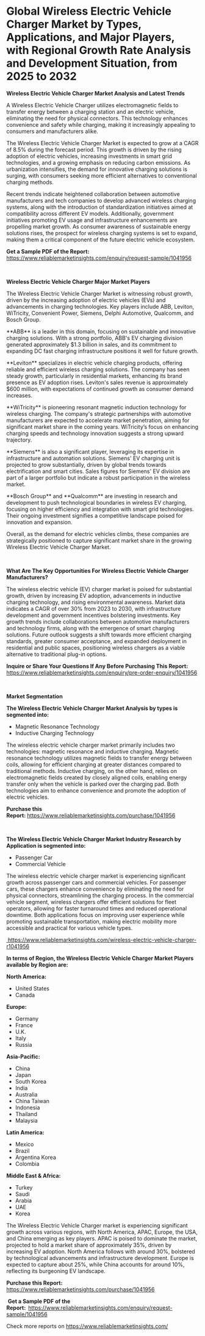 <p><h1>Global Wireless Electric Vehicle Charger Market by Types, Applications, and Major Players, with Regional Growth Rate Analysis and Development Situation, from 2025 to 2032</h1></p><p><strong>Wireless Electric Vehicle Charger Market Analysis and Latest Trends</strong></p>
<p><p>A Wireless Electric Vehicle Charger utilizes electromagnetic fields to transfer energy between a charging station and an electric vehicle, eliminating the need for physical connectors. This technology enhances convenience and safety while charging, making it increasingly appealing to consumers and manufacturers alike.</p><p>The Wireless Electric Vehicle Charger Market is expected to grow at a CAGR of 8.5% during the forecast period. This growth is driven by the rising adoption of electric vehicles, increasing investments in smart grid technologies, and a growing emphasis on reducing carbon emissions. As urbanization intensifies, the demand for innovative charging solutions is surging, with consumers seeking more efficient alternatives to conventional charging methods. </p><p>Recent trends indicate heightened collaboration between automotive manufacturers and tech companies to develop advanced wireless charging systems, along with the introduction of standardization initiatives aimed at compatibility across different EV models. Additionally, government initiatives promoting EV usage and infrastructure enhancements are propelling market growth. As consumer awareness of sustainable energy solutions rises, the prospect for wireless charging systems is set to expand, making them a critical component of the future electric vehicle ecosystem.</p></p>
<p><strong>Get a Sample PDF of the Report:&nbsp;</strong> <a href="https://www.reliablemarketinsights.com/enquiry/request-sample/1041956?utm_campaign=2347&utm_medium=2&utm_source=Github&utm_content=ia&utm_term=16022025&utm_id=wireless-electric-vehicle-charger">https://www.reliablemarketinsights.com/enquiry/request-sample/1041956</a></p>
<p>&nbsp;</p>
<p><strong>Wireless Electric Vehicle Charger Major Market Players</strong></p>
<p><p>The Wireless Electric Vehicle Charger Market is witnessing robust growth, driven by the increasing adoption of electric vehicles (EVs) and advancements in charging technologies. Key players include ABB, Leviton, WiTricity, Convenient Power, Siemens, Delphi Automotive, Qualcomm, and Bosch Group.</p><p>**ABB** is a leader in this domain, focusing on sustainable and innovative charging solutions. With a strong portfolio, ABB's EV charging division generated approximately $1.3 billion in sales, and its commitment to expanding DC fast charging infrastructure positions it well for future growth.</p><p>**Leviton** specializes in electric vehicle charging products, offering reliable and efficient wireless charging solutions. The company has seen steady growth, particularly in residential markets, enhancing its brand presence as EV adoption rises. Leviton's sales revenue is approximately $600 million, with expectations of continued growth as consumer demand increases.</p><p>**WiTricity** is pioneering resonant magnetic induction technology for wireless charging. The company's strategic partnerships with automotive manufacturers are expected to accelerate market penetration, aiming for significant market share in the coming years. WiTricity’s focus on enhancing charging speeds and technology innovation suggests a strong upward trajectory.</p><p>**Siemens** is also a significant player, leveraging its expertise in infrastructure and automation solutions. Siemens' EV charging unit is projected to grow substantially, driven by global trends towards electrification and smart cities. Sales figures for Siemens' EV division are part of a larger portfolio but indicate a robust participation in the wireless market.</p><p>**Bosch Group** and **Qualcomm** are investing in research and development to push technological boundaries in wireless EV charging, focusing on higher efficiency and integration with smart grid technologies. Their ongoing investment signifies a competitive landscape poised for innovation and expansion.</p><p>Overall, as the demand for electric vehicles climbs, these companies are strategically positioned to capture significant market share in the growing Wireless Electric Vehicle Charger Market.</p></p>
<p>&nbsp;</p>
<p><strong>What Are The Key Opportunities For Wireless Electric Vehicle Charger Manufacturers?</strong></p>
<p><p>The wireless electric vehicle (EV) charger market is poised for substantial growth, driven by increasing EV adoption, advancements in inductive charging technology, and rising environmental awareness. Market data indicates a CAGR of over 30% from 2023 to 2030, with infrastructure development and government incentives bolstering investments. Key growth trends include collaborations between automotive manufacturers and technology firms, along with the emergence of smart charging solutions. Future outlook suggests a shift towards more efficient charging standards, greater consumer acceptance, and expanded deployment in residential and public spaces, positioning wireless chargers as a viable alternative to traditional plug-in options.</p></p>
<p><strong>Inquire or Share Your Questions If Any Before Purchasing This Report:</strong> <a href="https://www.reliablemarketinsights.com/enquiry/pre-order-enquiry/1041956?utm_campaign=2347&utm_medium=2&utm_source=Github&utm_content=ia&utm_term=16022025&utm_id=wireless-electric-vehicle-charger">https://www.reliablemarketinsights.com/enquiry/pre-order-enquiry/1041956</a></p>
<p>&nbsp;</p>
<p><strong>Market Segmentation</strong></p>
<p><strong>The Wireless Electric Vehicle Charger Market Analysis by types is segmented into:</strong></p>
<p><ul><li>Magnetic Resonance Technology</li><li>Inductive Charging Technology</li></ul></p>
<p><p>The wireless electric vehicle charger market primarily includes two technologies: magnetic resonance and inductive charging. Magnetic resonance technology utilizes magnetic fields to transfer energy between coils, allowing for efficient charging at greater distances compared to traditional methods. Inductive charging, on the other hand, relies on electromagnetic fields created by closely aligned coils, enabling energy transfer only when the vehicle is parked over the charging pad. Both technologies aim to enhance convenience and promote the adoption of electric vehicles.</p></p>
<p><strong>Purchase this Report:&nbsp;</strong><a href="https://www.reliablemarketinsights.com/purchase/1041956?utm_campaign=2347&utm_medium=2&utm_source=Github&utm_content=ia&utm_term=16022025&utm_id=wireless-electric-vehicle-charger">https://www.reliablemarketinsights.com/purchase/1041956</a></p>
<p>&nbsp;</p>
<p><strong>The Wireless Electric Vehicle Charger Market Industry Research by Application is segmented into:</strong></p>
<p><ul><li>Passenger Car</li><li>Commercial Vehicle</li></ul></p>
<p><p>The wireless electric vehicle charger market is experiencing significant growth across passenger cars and commercial vehicles. For passenger cars, these chargers enhance convenience by eliminating the need for physical connectors, streamlining the charging process. In the commercial vehicle segment, wireless chargers offer efficient solutions for fleet operators, allowing for faster turnaround times and reduced operational downtime. Both applications focus on improving user experience while promoting sustainable transportation, making electric mobility more accessible and practical for various vehicle types.</p></p>
<p><a href="https://www.reliablemarketinsights.com/wireless-electric-vehicle-charger-r1041956?utm_campaign=2347&utm_medium=2&utm_source=Github&utm_content=ia&utm_term=16022025&utm_id=wireless-electric-vehicle-charger">&nbsp;https://www.reliablemarketinsights.com/wireless-electric-vehicle-charger-r1041956</a></p>
<p><strong>In terms of Region, the Wireless Electric Vehicle Charger Market Players available by Region are:</strong></p>
<p>
    <p> <strong> North America: </strong>
        <ul>
            <li>United States</li>
            <li>Canada</li>
        </ul>
        </p> 
    <p> <strong> Europe: </strong>
        <ul>
            <li>Germany</li>
            <li>France</li>
            <li>U.K.</li>
            <li>Italy</li>
            <li>Russia</li>
        </ul>
        </p> 
    <p> <strong> Asia-Pacific: </strong>
        <ul>
            <li>China</li>
            <li>Japan</li>
            <li>South Korea</li>
            <li>India</li>
            <li>Australia</li>
            <li>China Taiwan</li>
            <li>Indonesia</li>
            <li>Thailand</li>
            <li>Malaysia</li>
        </ul>
        </p> 
    <p> <strong> Latin America: </strong>
        <ul>
            <li>Mexico</li>
            <li>Brazil</li>
            <li>Argentina Korea</li>
            <li>Colombia</li>
        </ul>
        </p> 
    <p> <strong> Middle East & Africa: </strong>
        <ul>
            <li>Turkey</li>
            <li>Saudi</li>
            <li>Arabia</li>
            <li>UAE</li>
            <li>Korea</li>
        </ul>
    </p>
    </p>
<p><p>The Wireless Electric Vehicle Charger market is experiencing significant growth across various regions, with North America, APAC, Europe, the USA, and China emerging as key players. APAC is poised to dominate the market, projected to hold a market share of approximately 35%, driven by increasing EV adoption. North America follows with around 30%, bolstered by technological advancements and infrastructure development. Europe is expected to capture about 25%, while China accounts for around 10%, reflecting its burgeoning EV landscape.</p></p>
<p><strong>Purchase this Report: </strong><a href="https://www.reliablemarketinsights.com/purchase/1041956?utm_campaign=2347&utm_medium=2&utm_source=Github&utm_content=ia&utm_term=16022025&utm_id=wireless-electric-vehicle-charger">https://www.reliablemarketinsights.com/purchase/1041956</a></p>
<p>&nbsp;<strong>Get a Sample PDF of the Report:&nbsp;&nbsp;</strong><a href="https://www.reliablemarketinsights.com/enquiry/request-sample/1041956?utm_campaign=2347&utm_medium=2&utm_source=Github&utm_content=ia&utm_term=16022025&utm_id=wireless-electric-vehicle-charger">https://www.reliablemarketinsights.com/enquiry/request-sample/1041956</a></p>
<p><strong></strong></p>
<p>Check more reports on <a href="https://www.reliablemarketinsights.com/?utm_campaign=2347&utm_medium=2&utm_source=Github&utm_content=ia&utm_term=16022025&utm_id=wireless-electric-vehicle-charger">https://www.reliablemarketinsights.com/</a></p>